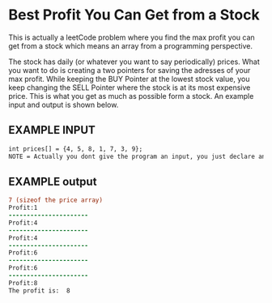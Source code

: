 # Best Profit You Can Get from a Stock

This is actually a leetCode problem where you find the max profit you can get from a stock which means an array from a programming perspective.

The stock has daily (or whatever you want to say periodically) prices. What you want to do is creating a two pointers for saving the adresses of your max profit. While keeping the BUY Pointer at the lowest stock value, you keep changing the SELL Pointer where the stock is at its most expensive price. This is what you get as much as possible form a stock. An example input and output is shown below.

EXAMPLE INPUT
------------------------------------------------------------------------
```diff
int prices[] = {4, 5, 8, 1, 7, 3, 9};
NOTE = Actually you dont give the program an input, you just declare an array. But you can design the code to take stcok values from a user.
```

EXAMPLE output
------------------------------------------------------------------------
```diff
7 (sizeof the price array)
Profit:1
----------------------
Profit:4
----------------------
Profit:4
----------------------
Profit:6
----------------------
Profit:6
----------------------
Profit:8
The profit is:  8
